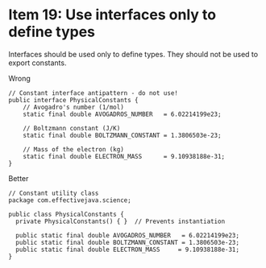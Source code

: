 # Item 19: Use interfaces only to define types

Interfaces should be used only to define types. They should not be used to export constants.

Wrong
```
// Constant interface antipattern - do not use!
public interface PhysicalConstants {
    // Avogadro's number (1/mol)
    static final double AVOGADROS_NUMBER   = 6.02214199e23;

    // Boltzmann constant (J/K)
    static final double BOLTZMANN_CONSTANT = 1.3806503e-23;

    // Mass of the electron (kg)
    static final double ELECTRON_MASS      = 9.10938188e-31;
}
```

Better
```
// Constant utility class
package com.effectivejava.science;

public class PhysicalConstants {
  private PhysicalConstants() { }  // Prevents instantiation

  public static final double AVOGADROS_NUMBER   = 6.02214199e23;
  public static final double BOLTZMANN_CONSTANT = 1.3806503e-23;
  public static final double ELECTRON_MASS     = 9.10938188e-31;
}
```
